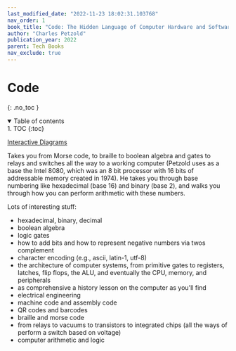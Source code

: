 ```yaml
---
last_modified_date: "2022-11-23 18:02:31.103768"
nav_order: 1
book_title: "Code: The Hidden Language of Computer Hardware and Software"
author: "Charles Petzold"
publication_year: 2022
parent: Tech Books
nav_exclude: true
---
```

# Code
{: .no_toc }

<details open markdown="block">
  <summary>
    Table of contents
  </summary>
1. TOC
{:toc}
</details>

[Interactive Diagrams](https://codehiddenlanguage.com/)

Takes you from Morse code, to braille to boolean algebra and gates to relays and switches all the way to a working computer (Petzold uses as a base the Intel 8080, which was an 8 bit processor with 16 bits of addressable memory created in 1974). He takes you through base numbering like hexadecimal (base 16) and binary (base 2), and walks you through how you can perform arithmetic with these numbers.

Lots of interesting stuff:
- hexadecimal, binary, decimal
- boolean algebra
- logic gates
- how to add bits and how to represent negative numbers via twos complement
- character encoding (e.g., ascii, latin-1, utf-8)
- the architecture of computer systems, from primitive gates to registers, latches, flip flops, the ALU, and eventually the CPU, memory, and peripherals
- as comprehensive a history lesson on the computer as you'll find
- electrical engineering
- machine code and assembly code
- QR codes and barcodes
- braille and morse code
- from relays to vacuums to transistors to integrated chips (all the ways of perform a switch based on voltage)
- computer arithmetic and logic
